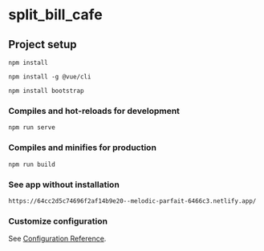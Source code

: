# split_bill_cafe

## Project setup
```
npm install

npm install -g @vue/cli

npm install bootstrap
```

### Compiles and hot-reloads for development
```
npm run serve
```

### Compiles and minifies for production
```
npm run build
```

### See app without installation
```
https://64cc2d5c74696f2af14b9e20--melodic-parfait-6466c3.netlify.app/
```

### Customize configuration
See [Configuration Reference](https://cli.vuejs.org/config/).
